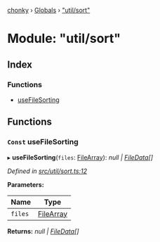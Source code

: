 [chonky](../README.md) › [Globals](../globals.md) › ["util/sort"](_util_sort_.md)

# Module: "util/sort"

## Index

### Functions

* [useFileSorting](_util_sort_.md#const-usefilesorting)

## Functions

### `Const` useFileSorting

▸ **useFileSorting**(`files`: [FileArray](_types_files_types_.md#filearray)): *null | [FileData](../interfaces/_types_files_types_.filedata.md)[]*

*Defined in [src/util/sort.ts:12](https://github.com/TimboKZ/Chonky/blob/3d6eae9/src/util/sort.ts#L12)*

**Parameters:**

Name | Type |
------ | ------ |
`files` | [FileArray](_types_files_types_.md#filearray) |

**Returns:** *null | [FileData](../interfaces/_types_files_types_.filedata.md)[]*

